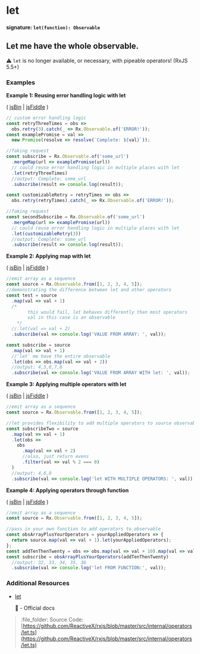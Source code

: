 # let

#### signature: `let(function): Observable`

## Let me have the whole observable.

:warning: `let` is no longer available, or necessary, with pipeable operators! \(RxJS 5.5+\)

### Examples

**Example 1: Reusing error handling logic with let**

\( [jsBin](http://jsbin.com/rosuborara/1/edit?js,console) \| [jsFiddle](https://jsfiddle.net/btroncone/qtq1h8vw/) \)

```javascript
// custom error handling logic
const retryThreeTimes = obs =>
  obs.retry(3).catch(_ => Rx.Observable.of('ERROR!'));
const examplePromise = val =>
  new Promise(resolve => resolve(`Complete: ${val}`));

//faking request
const subscribe = Rx.Observable.of('some_url')
  .mergeMap(url => examplePromise(url))
  // could reuse error handling logic in multiple places with let
  .let(retryThreeTimes)
  //output: Complete: some_url
  .subscribe(result => console.log(result));

const customizableRetry = retryTimes => obs =>
  obs.retry(retryTimes).catch(_ => Rx.Observable.of('ERROR!'));

//faking request
const secondSubscribe = Rx.Observable.of('some_url')
  .mergeMap(url => examplePromise(url))
  // could reuse error handling logic in multiple places with let
  .let(customizableRetry(3))
  //output: Complete: some_url
  .subscribe(result => console.log(result));
```

**Example 2: Applying map with let**

\( [jsBin](http://jsbin.com/jiyupaxomo/edit?js,console) \| [jsFiddle](https://jsfiddle.net/btroncone/6n7w3b22/) \)

```javascript
//emit array as a sequence
const source = Rx.Observable.from([1, 2, 3, 4, 5]);
//demonstrating the difference between let and other operators
const test = source
  .map(val => val + 1)
  /*
        this would fail, let behaves differently than most operators
        val in this case is an observable
    */
  //.let(val => val + 2)
  .subscribe(val => console.log('VALUE FROM ARRAY: ', val));

const subscribe = source
  .map(val => val + 1)
  //'let' me have the entire observable
  .let(obs => obs.map(val => val + 2))
  //output: 4,5,6,7,8
  .subscribe(val => console.log('VALUE FROM ARRAY WITH let: ', val));
```

**Example 3: Applying multiple operators with let**

\( [jsBin](http://jsbin.com/zamizapaho/1/edit?js,console) \| [jsFiddle](https://jsfiddle.net/btroncone/gxsq1woc/) \)

```javascript
//emit array as a sequence
const source = Rx.Observable.from([1, 2, 3, 4, 5]);

//let provides flexibility to add multiple operators to source observable then return
const subscribeTwo = source
  .map(val => val + 1)
  .let(obs =>
    obs
      .map(val => val + 2)
      //also, just return evens
      .filter(val => val % 2 === 0)
  )
  //output: 4,6,8
  .subscribe(val => console.log('let WITH MULTIPLE OPERATORS: ', val));
```

**Example 4: Applying operators through function**

\( [jsBin](http://jsbin.com/vojelelamu/1/edit?js,console) \| [jsFiddle](https://jsfiddle.net/btroncone/ah09dL9e/) \)

```javascript
//emit array as a sequence
const source = Rx.Observable.from([1, 2, 3, 4, 5]);

//pass in your own function to add operators to observable
const obsArrayPlusYourOperators = yourAppliedOperators => {
  return source.map(val => val + 1).let(yourAppliedOperators);
};
const addTenThenTwenty = obs => obs.map(val => val + 10).map(val => val + 20);
const subscribe = obsArrayPlusYourOperators(addTenThenTwenty)
  //output: 32, 33, 34, 35, 36
  .subscribe(val => console.log('let FROM FUNCTION:', val));
```

### Additional Resources

* [let](https://github.com/Reactive-Extensions/RxJS/blob/master/doc/api/core/operators/let.md)

  :newspaper: - Official docs

> :file\_folder: Source Code: [https://github.com/ReactiveX/rxjs/blob/master/src/internal/operators/let.ts](https://github.com/ReactiveX/rxjs/blob/master/src/internal/operators/let.ts)

